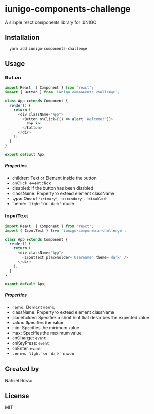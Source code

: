 # iunigo-components-challenge
A simple react components library for IUNIGO

## Installation

```js
  yarn add iunigo-components-challenge
```

## Usage
### Button

```js
import React, { Component } from 'react';
import { Button } from 'iunigo-components-challenge';

class App extends Component {
  render() {
    return (
      <div className="App">
        <Button onClick={() => alert('Welcome!')}>
          Hop in!
        </Button>
      </div>
    );
  }
}

export default App;
```

##### Properties
- children: Text or Element inside the button
- onClick: event click
- disabled: if the button has been disabled
- className: Property to extend element className
- type: One of `'primary'`, `'secondary'`, `'disabled'`
- theme: `'light'` or `'dark'` mode

### InputText
```js
import React, { Component } from 'react';
import { InputText } from 'iunigo-components-challenge';

class App extends Component {
  render() {
    return (
      <div className="App">
        <InputText placeholder='Username' theme='dark' />
      </div>
    );
  }
}

export default App;
```

##### Properties
- name: Element name,
- className: Property to extend element className 
- placeholder: Specifies a short hint that describes the expected value
- value: Specifies the value
- min: Specifies the minimum value
- max: Specifies the maximum value
- onChange: `event`
- onKeyPress: `event`
- onEnter: `event`
- theme: `'light'` or `'dark'` mode

## Created by
Nahuel Rosso

## License
MIT